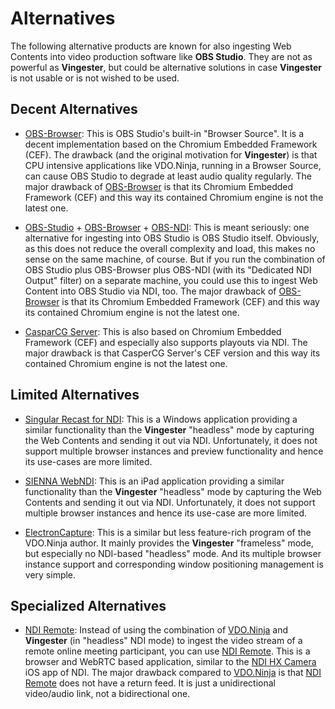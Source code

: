 
Alternatives
============

The following alternative products are known for also ingesting Web
Contents into video production software like **OBS Studio**. They are
not as powerful as **Vingester**, but could be alternative solutions in
case **Vingester** is not usable or is not wished to be used.

Decent Alternatives
-------------------

- [OBS-Browser](https://github.com/obsproject/obs-browser):
  This is OBS Studio's built-in "Browser Source". It is
  a decent implementation based on the Chromium Embedded
  Framework (CEF). The drawback (and the original motivation
  for **Vingester**) is that CPU intensive applications like
  VDO.Ninja, running in a Browser Source, can cause OBS Studio to
  degrade at least audio quality regularly. The major drawback of
  [OBS-Browser](https://github.com/obsproject/obs-browser) is that its
  Chromium Embedded Framework (CEF) and this way its contained Chromium
  engine is not the latest one.

- [OBS-Studio](https://obsproject.com) +
  [OBS-Browser](https://github.com/obsproject/obs-browser) +
  [OBS-NDI](https://github.com/Palakis/obs-ndi/): This is meant seriously:
  one alternative for ingesting into OBS Studio is OBS Studio itself.
  Obviously, as this does not reduce the overall complexity and load,
  this makes no sense on the same machine, of course. But if you run
  the combination of OBS Studio plus OBS-Browser plus OBS-NDI (with its
  "Dedicated NDI Output" filter) on a separate machine, you could use
  this to ingest Web Content into OBS Studio via NDI, too. The major
  drawback of [OBS-Browser](https://github.com/obsproject/obs-browser)
  is that its Chromium Embedded Framework (CEF) and this way its
  contained Chromium engine is not the latest one.

- [CasparCG Server](https://github.com/CasparCG/server): This
  is also based on Chromium Embedded Framework (CEF) and especially
  also supports playouts via NDI. The major drawback is that CasperCG
  Server's CEF version and this way its contained Chromium engine is not
  the latest one.

Limited Alternatives
--------------------

- [Singular Recast for NDI](https://www.singular.live/ndi):
  This is a Windows application providing a similar functionality than
  the **Vingester** "headless" mode by capturing the Web Contents and
  sending it out via NDI. Unfortunately, it does not support multiple
  browser instances and preview functionality and hence its use-cases
  are more limited.

- [SIENNA WebNDI](http://www.sienna-tv.com/ndi/webndi.html):
  This is an iPad application providing a similar functionality than
  the **Vingester** "headless" mode by capturing the Web Contents and
  sending it out via NDI. Unfortunately, it does not support multiple
  browser instances and hence its use-case are more limited.

- [ElectronCapture](https://github.com/steveseguin/electroncapture):
  This is a similar but less feature-rich program of the VDO.Ninja
  author. It mainly provides the **Vingester** "frameless" mode, but
  especially no NDI-based "headless" mode. And its multiple browser
  instance support and corresponding window positioning management is
  very simple.

Specialized Alternatives
------------------------

- [NDI Remote](https://www.ndi.tv/tools/):
  Instead of using the combination of [VDO.Ninja](https://vdo.ninja)
  and **Vingester** (in "headless" NDI mode) to ingest the
  video stream of a remote online meeting participant, you
  can use [NDI Remote](https://www.ndi.tv/tools/). This is a
  browser and WebRTC based application, similar to the [NDI HX
  Camera](https://apps.apple.com/de/app/ndi-hx-camera/id1477266080)
  iOS app of NDI. The major drawback compared to
  [VDO.Ninja](https://vdo.ninja) is that [NDI
  Remote](https://www.ndi.tv/tools/) does not have a return feed. It is
  just a unidirectional video/audio link, not a bidirectional one.

